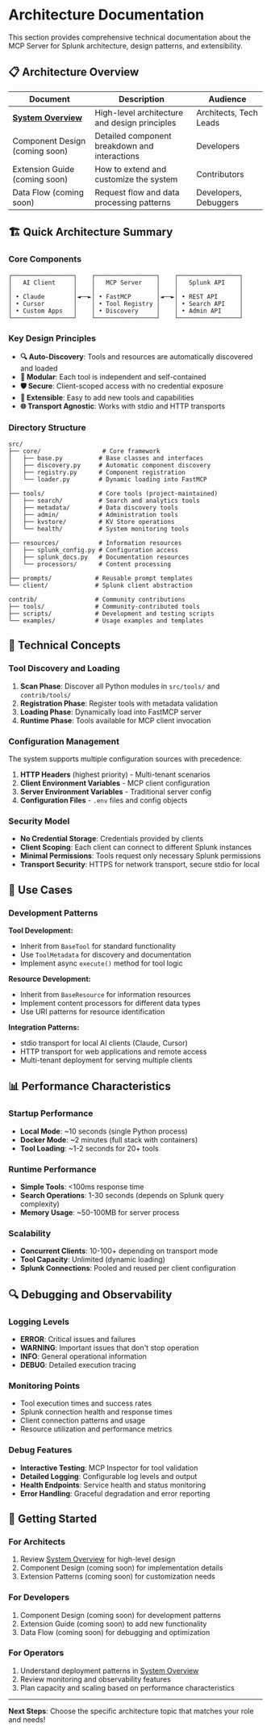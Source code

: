# Architecture Documentation

This section provides comprehensive technical documentation about the MCP Server for Splunk architecture, design patterns, and extensibility.

## 📋 Architecture Overview

| Document | Description | Audience |
|----------|-------------|----------|
| **[System Overview](overview.md)** | High-level architecture and design principles | Architects, Tech Leads |
| Component Design (coming soon) | Detailed component breakdown and interactions | Developers |
| Extension Guide (coming soon) | How to extend and customize the system | Contributors |
| Data Flow (coming soon) | Request flow and data processing patterns | Developers, Debuggers |

## 🏗️ Quick Architecture Summary

### Core Components

```
┌─────────────────┐    ┌─────────────────┐    ┌─────────────────┐
│   AI Client     │    │   MCP Server    │    │   Splunk API    │
│                 │    │                 │    │                 │
│ • Claude        │◄──►│ • FastMCP       │◄──►│ • REST API      │
│ • Cursor        │    │ • Tool Registry │    │ • Search API    │
│ • Custom Apps   │    │ • Discovery     │    │ • Admin API     │
└─────────────────┘    └─────────────────┘    └─────────────────┘
```

### Key Design Principles

- **🔍 Auto-Discovery**: Tools and resources are automatically discovered and loaded
- **🔌 Modular**: Each tool is independent and self-contained
- **🛡️ Secure**: Client-scoped access with no credential exposure
- **🚀 Extensible**: Easy to add new tools and capabilities
- **🌐 Transport Agnostic**: Works with stdio and HTTP transports

### Directory Structure

```
src/
├── core/                 # Core framework
│   ├── base.py          # Base classes and interfaces
│   ├── discovery.py     # Automatic component discovery
│   ├── registry.py      # Component registration
│   └── loader.py        # Dynamic loading into FastMCP
│
├── tools/               # Core tools (project-maintained)
│   ├── search/          # Search and analytics tools
│   ├── metadata/        # Data discovery tools
│   ├── admin/           # Administration tools
│   ├── kvstore/         # KV Store operations
│   └── health/          # System monitoring tools
│
├── resources/           # Information resources
│   ├── splunk_config.py # Configuration access
│   ├── splunk_docs.py   # Documentation resources
│   └── processors/      # Content processing
│
├── prompts/            # Reusable prompt templates
└── client/             # Splunk client abstraction

contrib/                # Community contributions
├── tools/              # Community-contributed tools
├── scripts/            # Development and testing scripts
└── examples/           # Usage examples and templates
```

## 🔧 Technical Concepts

### Tool Discovery and Loading

1. **Scan Phase**: Discover all Python modules in `src/tools/` and `contrib/tools/`
2. **Registration Phase**: Register tools with metadata validation
3. **Loading Phase**: Dynamically load into FastMCP server
4. **Runtime Phase**: Tools available for MCP client invocation

### Configuration Management

The system supports multiple configuration sources with precedence:

1. **HTTP Headers** (highest priority) - Multi-tenant scenarios
2. **Client Environment Variables** - MCP client configuration
3. **Server Environment Variables** - Traditional server config
4. **Configuration Files** - `.env` files and config objects

### Security Model

- **No Credential Storage**: Credentials provided by clients
- **Client Scoping**: Each client can connect to different Splunk instances
- **Minimal Permissions**: Tools request only necessary Splunk permissions
- **Transport Security**: HTTPS for network transport, secure stdio for local

## 🎯 Use Cases

### Development Patterns

**Tool Development:**
- Inherit from `BaseTool` for standard functionality
- Use `ToolMetadata` for discovery and documentation
- Implement async `execute()` method for tool logic

**Resource Development:**
- Inherit from `BaseResource` for information resources
- Implement content processors for different data types
- Use URI patterns for resource identification

**Integration Patterns:**
- stdio transport for local AI clients (Claude, Cursor)
- HTTP transport for web applications and remote access
- Multi-tenant deployment for serving multiple clients

## 📊 Performance Characteristics

### Startup Performance
- **Local Mode**: ~10 seconds (single Python process)
- **Docker Mode**: ~2 minutes (full stack with containers)
- **Tool Loading**: ~1-2 seconds for 20+ tools

### Runtime Performance
- **Simple Tools**: <100ms response time
- **Search Operations**: 1-30 seconds (depends on Splunk query complexity)
- **Memory Usage**: ~50-100MB for server process

### Scalability
- **Concurrent Clients**: 10-100+ depending on transport mode
- **Tool Capacity**: Unlimited (dynamic loading)
- **Splunk Connections**: Pooled and reused per client configuration

## 🔍 Debugging and Observability

### Logging Levels
- **ERROR**: Critical issues and failures
- **WARNING**: Important issues that don't stop operation
- **INFO**: General operational information
- **DEBUG**: Detailed execution tracing

### Monitoring Points
- Tool execution times and success rates
- Splunk connection health and response times
- Client connection patterns and usage
- Resource utilization and performance metrics

### Debug Features
- **Interactive Testing**: MCP Inspector for tool validation
- **Detailed Logging**: Configurable log levels and output
- **Health Endpoints**: Service health and status monitoring
- **Error Handling**: Graceful degradation and error reporting

## 🚀 Getting Started

### For Architects
1. Review [System Overview](overview.md) for high-level design
2. Component Design (coming soon) for implementation details
3. Extension Patterns (coming soon) for customization needs

### For Developers
1. Component Design (coming soon) for development patterns
2. Extension Guide (coming soon) to add new functionality
3. Data Flow (coming soon) for debugging and optimization

### For Operators
1. Understand deployment patterns in [System Overview](overview.md)
2. Review monitoring and observability features
3. Plan capacity and scaling based on performance characteristics

---

**Next Steps**: Choose the specific architecture topic that matches your role and needs!
